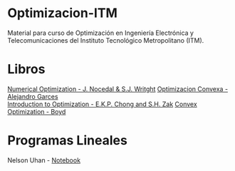 # Optimizacion-ITM
Material para curso de Optimización en Ingeniería Electrónica y Telecomunicaciones del Instituto Tecnológico Metropolitano (ITM).

# Libros
[Numerical Optimization - J. Nocedal & S.J. Writght](https://link.springer.com/content/pdf/10.1007/978-0-387-40065-5.pdf)
[Optimizacion Convexa - Alejandro Garces](https://repositorio.utp.edu.co/bitstreams/4c8af0a3-0988-450c-9618-0bb9d8a04a27/download) <br>
[Introduction to Optimization - E.K.P. Chong and S.H. Zak](http://www.lewissoft.com/pdf/INTRO_OPT.pdf)
[Convex Optimization - Boyd](https://web.stanford.edu/~boyd/cvxbook/) <br>
# Programas Lineales
Nelson Uhan - [Notebook](https://github.com/nelsonuhan/simplex)
